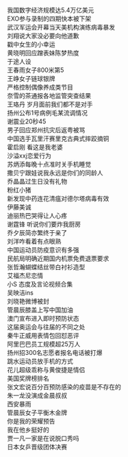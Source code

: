 我国数字经济规模达5.4万亿美元  
EXO参与录制的四期快本被下架  
武汉军运会开幕当天美机构演练病毒暴发  
刘翔说大家没必要向他道歉  
戳中女生的小幸运  
黄晓明回应蹭表妹陈梦热度  
于途人设  
王春雨女子800米第5  
王峥女子链球银牌  
严格控制偶像养成类节目  
奈雪的茶通报各地监管突查结果  
王珞丹 岁月面前我们都不是对手  
扬州公布1号病例毛某流调情况  
谢震业20秒45  
男子回应郑州抗灾后返粤被骂  
中国选手瓦里汗赛里克古典式摔跤摘铜  
霍启刚 看这是我老婆  
沙溢xxj恋爱行为  
苏炳添每晚十点准时关手机睡觉  
撒贝宁跟娃说我永远是你们的同龄人  
乔晶晶过生日没有礼物  
粉红小猪  
新发现中药连花清瘟对德尔塔病毒有效  
伊藤美诚  
迪丽热巴哭得让人心疼  
谢霆锋 听说你们要炸我厨房  
乔夕辰简亦繁终于亲了  
刘洋咋看着有点眼熟  
中国运动员防疫意识有多强  
民航局明确近期国内机票免费退票要求  
张哲瀚蝴蝶结丝带白衬衫造型  
艾福杰尼恋情  
小S 态度及言论视频合集  
吴映洁ins  
刘晓艳微博被封  
管晨辰膝盖上写中国加油  
澳门宣布进入即时预防状态  
这届奥运会与往届的不同之处  
秦牛正威用表情包回怼恶评  
阿里巴巴员工规模超25万人  
扬州招300名志愿者报名电话被打爆  
跳水运动员放手机的方式  
花儿超级乖称与黄俊捷是情侣  
美国奖牌榜排名  
张文宏说百分百预防感染的疫苗是不存在的  
朱一龙没演成金晨叔叔  
西安暴雨  
管晨辰女子平衡木金牌  
你是我的荣耀预告  
我在他乡挺好的  
贾一凡一家是在说脱口秀吗  
日本女乒晋级团体决赛  
